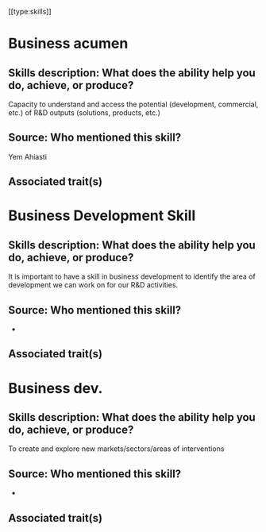 [[type:skills]]

# Business acumen

## Skills description: What does the ability help you do, achieve, or produce?

Capacity to understand and access the potential (development, commercial, etc.) of R&amp;D outputs (solutions, products, etc.)

## Source: Who mentioned this skill?

Yem Ahiasti

## Associated trait(s)
  


## 
  


## 
   


# Business Development Skill

## Skills description: What does the ability help you do, achieve, or produce?

It is important to have a skill in business development to identify the area of development we can work on for our R&amp;D activities.

## Source: Who mentioned this skill?

-

## Associated trait(s)
  


## 
  


## 
   


# Business dev.

## Skills description: What does the ability help you do, achieve, or produce?

To create and explore new markets/sectors/areas of interventions

## Source: Who mentioned this skill?

-

## Associated trait(s)
  


## 
  


##